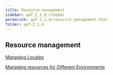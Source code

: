 ```yaml
---
title: Resource management
sidebar: qaf_2_1_8_sidebar
permalink: qaf-2.1.8/resource_management.html
folder: qaf-2.1.8
---
```


## Resource management

[Managing Locales](https://confluence.infostretch.com/display/QAF217/Managing+Locales)

[Managing resources for Different Environments](https://confluence.infostretch.com/display/QAF217/Managing+resources+for+Different+Environments)
